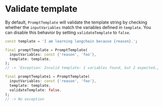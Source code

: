 # Validate template

By default, `PromptTemplate` will validate the template string by checking whether the 
`inputVariables` match the variables defined in `template`. You can disable this behavior by 
setting `validateTemplate` to `false`.

```dart
const template = 'I am learning langchain because {reason}.';

final promptTemplate = PromptTemplate(
  inputVariables: const {'reason', 'foo'},
  template: template,
);
// -> 'Exception: Invalid template: 1 variables found, but 2 expected.}'

final promptTemplate1 = PromptTemplate(
  inputVariables: const {'reason', 'foo'},
  template: template,
  validateTemplate: false,
);
// -> No exception
```